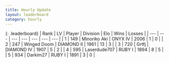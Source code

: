 ```yaml
---
title: Hourly Update
layout: leaderboard
category: hourly
---
```


{: .leaderboard}
| Rank | LV | Player | Division | Elo | Wins | Losses |
| --- | --- | --- | --- | --- | --- | --- |
| <span data-change="-">1</span> | 149 | <span title="ID: 456466">Minoriko Aki</span> | ONYX IV | <span data-change="-">2006</span> | <span data-change="-">1</span> | <span data-change="-">0</span> |
| <span data-change="-1">2</span> | 247 | <span title="ID: 744396">Winged Doom</span> | DIAMOND II | <span data-change="9">1961</span> | <span data-change="1">13</span> | <span data-change="0">3</span> |
| <span data-change="-1">3</span> | 720 | <span title="ID: 742306">Grtfj</span> | DIAMOND IV | <span data-change="0">1907</span> | <span data-change="0">5</span> | <span data-change="0">2</span> |
| <span data-change="-1">4</span> | 595 | <span title="ID: 372321">Laserdude707</span> | RUBY I | <span data-change="0">1894</span> | <span data-change="0">8</span> | <span data-change="0">5</span> |
| <span data-change="-1">5</span> | 934 | <span title="ID: 694036">Darkim27</span> | RUBY I | <span data-change="0">1891</span> | <span data-change="0">3</span> | <span data-change="0">0</span> |